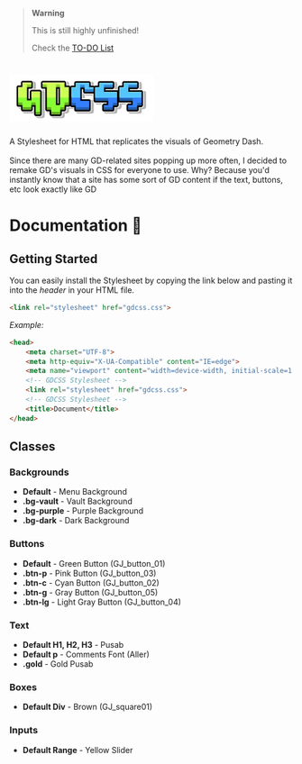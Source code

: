 > **Warning**
> 
> This is still highly unfinished!
> 
> Check the [TO-DO List](https://github.com/xStormyy/GDCSS/blob/f111fee0383bb0d88106d00a04f794c56a199ba6/.github/TODO.md)

<h1>
<img height="84px" width="256px" src="https://github.com/xStormyy/GDCSS/blob/72dc543d0327c7060897d958224bb367dcbebc6a/.github/assets/gdcss-logo-finished.png"/>
 </h1>
A Stylesheet for HTML that replicates the visuals of Geometry Dash.<br>
<br>
Since there are many GD-related sites popping up more often, I decided to remake GD's visuals in CSS for everyone to use. 
Why? Because you'd instantly know that a site has some sort of GD content if the text, buttons, etc look exactly like GD

# Documentation 📖
## Getting Started
You can easily install the Stylesheet by copying the link below and pasting it into the *header* in your HTML file.
```HTML
<link rel="stylesheet" href="gdcss.css">
```
*Example:*
```HTML
<head>
    <meta charset="UTF-8">
    <meta http-equiv="X-UA-Compatible" content="IE=edge">
    <meta name="viewport" content="width=device-width, initial-scale=1.0">
    <!-- GDCSS Stylesheet -->
    <link rel="stylesheet" href="gdcss.css">
    <!-- GDCSS Stylesheet -->
    <title>Document</title>
</head>
```

## Classes
### Backgrounds
- **Default** - Menu Background
- **.bg-vault** - Vault Background
- **.bg-purple** - Purple Background
- **.bg-dark** - Dark Background

### Buttons
- **Default** - Green Button (GJ_button_01)
- **.btn-p** - Pink Button (GJ_button_03)
- **.btn-c** - Cyan Button (GJ_button_02)
- **.btn-g** - Gray Button (GJ_button_05)
- **.btn-lg** - Light Gray Button (GJ_button_04)
### Text
- **Default H1, H2, H3** - Pusab
- **Default p** - Comments Font (Aller)
- **.gold** - Gold Pusab
### Boxes
- **Default Div** - Brown (GJ_square01)
### Inputs
- **Default Range** - Yellow Slider
